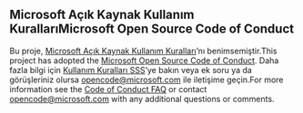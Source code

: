## <a name="microsoft-open-source-code-of-conduct"></a><span data-ttu-id="da420-101">Microsoft Açık Kaynak Kullanım Kuralları</span><span class="sxs-lookup"><span data-stu-id="da420-101">Microsoft Open Source Code of Conduct</span></span>
<span data-ttu-id="da420-102">Bu proje, [Microsoft Açık Kaynak Kullanım Kuralları](https://opensource.microsoft.com/codeofconduct/)’nı benimsemiştir.</span><span class="sxs-lookup"><span data-stu-id="da420-102">This project has adopted the [Microsoft Open Source Code of Conduct](https://opensource.microsoft.com/codeofconduct/).</span></span>
<span data-ttu-id="da420-103">Daha fazla bilgi için [Kullanım Kuralları SSS](https://opensource.microsoft.com/codeofconduct/faq/)’ye bakın veya ek soru ya da görüşleriniz olursa [opencode@microsoft.com](mailto:opencode@microsoft.com) ile iletişime geçin.</span><span class="sxs-lookup"><span data-stu-id="da420-103">For more information see the [Code of Conduct FAQ](https://opensource.microsoft.com/codeofconduct/faq/) or contact [opencode@microsoft.com](mailto:opencode@microsoft.com) with any additional questions or comments.</span></span>